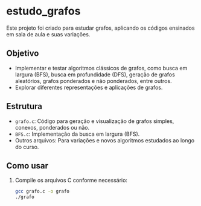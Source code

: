 # estudo_grafos

Este projeto foi criado para estudar grafos, aplicando os códigos ensinados em sala de aula e suas variações.

## Objetivo

- Implementar e testar algoritmos clássicos de grafos, como busca em largura (BFS), busca em profundidade (DFS), geração de grafos aleatórios, grafos ponderados e não ponderados, entre outros.
- Explorar diferentes representações e aplicações de grafos.

## Estrutura

- `grafo.c`: Código para geração e visualização de grafos simples, conexos, ponderados ou não.
- `BFS.c`: Implementação da busca em largura (BFS).
- Outros arquivos: Para variações e novos algoritmos estudados ao longo do curso.

## Como usar

1. Compile os arquivos C conforme necessário:
   ```sh
   gcc grafo.c -o grafo
   ./grafo
   ```